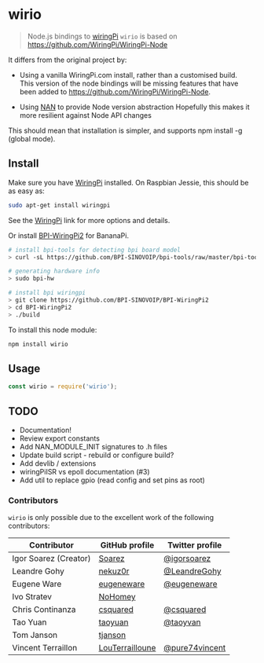 # wirio

>  Node.js bindings to [wiringPi](http://www.wiringpi.com)
> `wirio` is based on https://github.com/WiringPi/WiringPi-Node

It differs from the original project by:

* Using a vanilla WiringPi.com install, rather than a customised build.  
This version of the node bindings will be missing features that have been added to https://github.com/WiringPi/WiringPi-Node.

* Using [NAN](https://github.com/nodejs/nan) to provide Node version abstraction
Hopefully this makes it more resilient against Node API changes

This should mean that installation is simpler, and supports npm install -g (global mode).

## Install

Make sure you have [WiringPi](http://wiringpi.com/download-and-install/) installed.  On Raspbian Jessie, this should be as easy as:

```bash
sudo apt-get install wiringpi
```

See the [WiringPi](http://wiringpi.com/download-and-install/) link for more options and details.

Or install [BPI-WiringPi2](https://github.com/BPI-SINOVOIP/BPI-WiringPi2) for BananaPi.

```bash
# install bpi-tools for detecting bpi board model
> curl -sL https://github.com/BPI-SINOVOIP/bpi-tools/raw/master/bpi-tools | sudo -E bash -

# generating hardware info
> sudo bpi-hw

# install bpi wiringpi
> git clone https://github.com/BPI-SINOVOIP/BPI-WiringPi2
> cd BPI-WiringPi2
> ./build
```

To install this node module:

```bash
npm install wirio
```

## Usage

```js
const wirio = require('wirio');
```

## TODO

* Documentation!
* Review export constants
* Add NAN_MODULE_INIT signatures to .h files
* Update build script - rebuild or configure build?
* Add devlib / extensions
* wiringPiISR vs epoll documentation (#3)
* Add util to replace gpio (read config and set pins as root)

### Contributors

`wirio` is only possible due to the excellent work of the following contributors:


Contributor | GitHub profile | Twitter profile |
--- | --- | ---
Igor Soarez (Creator) | [Soarez](https://github.com/Soarez) | [@igorsoarez](https://twitter.com/igorsoarez)
Leandre Gohy | [nekuz0r](https://github.com/nekuz0r) | [@LeandreGohy](http://twitter.com/LeandreGohy)
Eugene Ware | [eugeneware](https://github.com/eugeneware) | [@eugeneware](http://twitter.com/eugeneware)
Ivo Stratev | [NoHomey](https://github.com/NoHomey) |
Chris Continanza | [csquared](https://github.com/csquared) | [@csquared](https://twitter.com/em_csquared/)
Tao Yuan | [taoyuan](https://github.com/taoyuan) | [@taoyvan](https://twitter.com/taoyvan)
Tom Janson | [tjanson](https://github.com/tjanson) |
Vincent Terraillon | [LouTerrailloune](https://github.com/LouTerrailloune) | [@pure74vincent](https://twitter.com/pure74vincent)
